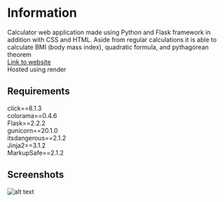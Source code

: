 # Information
Calculator web application made using Python and Flask framework in addition with CSS and HTML. Aside from regular calculations it is able to calculate BMI (body mass index), quadratic formula, and pythagorean theorem  
[Link to website](https://calculator-q9mf.onrender.com/classic)  
Hosted using render

## Requirements
click==8.1.3  
colorama==0.4.6  
Flask==2.2.2  
gunicorn==20.1.0  
itsdangerous==2.1.2  
Jinja2==3.1.2  
MarkupSafe==2.1.2  

## Screenshots
![alt text](https://github.com/khoawack/Flask_Calculator/blob/main/ScreenShots/Capture.PNG)
